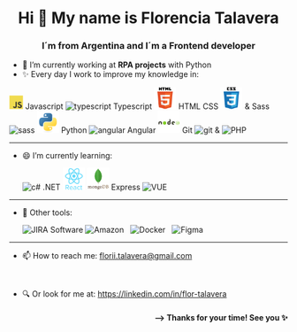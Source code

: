 <h1 align="center">Hi 👋 My name is Florencia Talavera</h1>
<h3 align="center">I´m from Argentina and I´m a Frontend developer</h3>

- 🔭 I’m currently working at **RPA projects** with Python <br/>
- ✨ Every day I work to improve my knowledge in: <br/>

<img src="https://raw.githubusercontent.com/devicons/devicon/master/icons/javascript/javascript-original.svg" alt="javascript" width="25" height="25"/> Javascript 
<img src="https://cdn.worldvectorlogo.com/logos/typescript-2.svg" alt="typescript" width="30" height="30"/> Typescript 
<img src="https://raw.githubusercontent.com/devicons/devicon/master/icons/html5/html5-original-wordmark.svg" alt="html5" width="40" height="40"/> HTML
CSS <img src="https://raw.githubusercontent.com/devicons/devicon/master/icons/css3/css3-original-wordmark.svg" alt="css3" width="40" height="40"/>
& Sass <img src="https://lappsii.com/assets/img/clients/sass.png" alt="sass" width="30" height="30"/>
<img src="https://raw.githubusercontent.com/devicons/devicon/master/icons/python/python-original.svg" alt="python" width="40" height="40" padding-top="5"/> Python
<img src="https://angular.io/assets/images/logos/angular/angular.svg" alt="angular" width="40" height="40"/> Angular   <img src="https://raw.githubusercontent.com/devicons/devicon/master/icons/nodejs/nodejs-original-wordmark.svg" alt="nodejs" width="40" height="40"/>
Git <img src="https://www.vectorlogo.zone/logos/git-scm/git-scm-icon.svg" alt="git" width="40" height="40"/>
& <img src="https://cdn.freebiesupply.com/logos/large/2x/php-logo-svg-vector.svg" alt="PHP" width="40" height="40"/>
<hr/>

- 😄 I’m currently learning: <p><img src="https://cdn.cdnlogo.com/logos/c/27/c.svg" alt="c#" width="40" display="inline" height="40"/> .NET  <img src="https://raw.githubusercontent.com/devicons/devicon/master/icons/react/react-original-wordmark.svg" alt="react" width="40" height="40"/> <img src="https://raw.githubusercontent.com/devicons/devicon/master/icons/mongodb/mongodb-original-wordmark.svg" alt="mongodb" width="40" height="40"/> Express
<img src="https://encrypted-tbn0.gstatic.com/images?q=tbn:ANd9GcTn2vjzkUgvmzye5Q0BVbk9D-5FGOYu9Hv_LLdWXrhyNZjDhiw3AGzwPsXhkuzTJ7D17PA&usqp=CAU" alt="VUE" width="40" display="inline" height="40"/></p>
<hr/>

- 🔨 Other tools: <p> <img src="https://applitools.com/wp-content/uploads/2018/07/Jira-new-logo.png" alt="JIRA Software" width="80" display="inline" height="40"/>&nbsp;<img src="https://encrypted-tbn0.gstatic.com/images?q=tbn:ANd9GcTJEZ8qzIPaSZbld6HkjbcGXg9Eb51DT5HN7aRZVQzPn2Myo93Onq7PXtWMglYnTnMqy3c&usqp=CAU" alt="Amazon" width="50" display="inline" height="40"/>&nbsp; &nbsp;<img src="https://encrypted-tbn0.gstatic.com/images?q=tbn:ANd9GcQb1gDj3WSjAdz8WEHJCnK5SWrIofxcKUEwxQ&usqp=CAU" alt="Docker" width="40" display="inline" height="40"/>&nbsp; &nbsp;<img src="https://www.vectorlogo.zone/logos/figma/figma-ar21.png" alt="Figma" width="80" display="inline" height="40"/>
</p>

<hr/>

- 📫 How to reach me:
florii.talavera@gmail.com
<br/>

- 🔍 Or look for me at: https://linkedin.com/in/flor-talavera


<h4 align="right">--> Thanks for your time! See you ✨ </h4>
